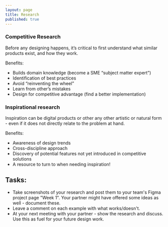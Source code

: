 ```yaml
---
layout: page
title: Research
published: true
---
```


### Competitive Research
Before any designing happens, it’s critical to first understand what similar products exist, and how they work.

Benefits:
  * Builds domain knowledge (become a SME “subject matter expert”)
  * Identification of best practices
  * Avoid “reinventing the wheel”
  * Learn from other’s mistakes
  * Design for competitive advantage (find a better implementation)



### Inspirational research
Inspiration can be digital products or other any other artistic or natural form - even if it does not directly relate to the problem at hand.

Benefits:
  * Awareness of design trends
  * Cross-discipline approach
  * Discovery of potential features not yet introduced in competitive solutions
  * A resource to turn to when needing inspiration!


## Tasks:
  * Take screenshots of your research and post them to your team's Figma project page "Week 1". Your partner might have offered some ideas as well - document these.
  * Leave a comment on each example with what works/doesn't.
  * At your next meeting with your partner - show the research and discuss. Use this as fuel for your future design work.
